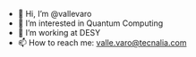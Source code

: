 - 👋 Hi, I’m @vallevaro
- 👀 I’m interested in Quantum Computing
- 🌱 I’m working at DESY
- 📫 How to reach me: valle.varo@tecnalia.com

<!---
vallevaro/vallevaro is a ✨ special ✨ repository because its `README.md` (this file) appears on your GitHub profile.
You can click the Preview link to take a look at your changes.
--->
